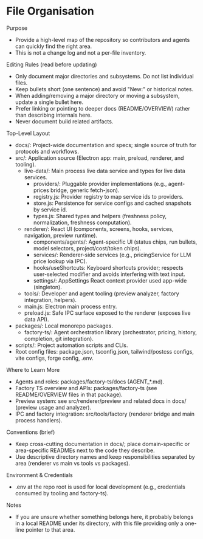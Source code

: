 # File Organisation

Purpose
- Provide a high-level map of the repository so contributors and agents can quickly find the right area.
- This is not a change log and not a per-file inventory.

Editing Rules (read before updating)
- Only document major directories and subsystems. Do not list individual files.
- Keep bullets short (one sentence) and avoid "New:" or historical notes.
- When adding/removing a major directory or moving a subsystem, update a single bullet here.
- Prefer linking or pointing to deeper docs (README/OVERVIEW) rather than describing internals here.
- Never document build related artifacts.

Top-Level Layout
- docs/: Project-wide documentation and specs; single source of truth for protocols and workflows.
- src/: Application source (Electron app: main, preload, renderer, and tooling).
  - live-data/: Main process live data service and types for live data services.
    - providers/: Pluggable provider implementations (e.g., agent-prices bridge, generic fetch-json).
    - registry.js: Provider registry to map service ids to providers.
    - store.js: Persistence for service configs and cached snapshots by service id.
    - types.js: Shared types and helpers (freshness policy, normalization, freshness computation).
  - renderer/: React UI (components, screens, hooks, services, navigation, preview runtime).
    - components/agents/: Agent-specific UI (status chips, run bullets, model selectors, project/cost/token chips).
    - services/: Renderer-side services (e.g., pricingService for LLM price lookup via IPC).
    - hooks/useShortcuts: Keyboard shortcuts provider; respects user-selected modifier and avoids interfering with text input.
    - settings/: AppSettings React context provider used app-wide (singleton).
  - tools/: Developer and agent tooling (preview analyzer, factory integration, helpers).
  - main.js: Electron main process entry.
  - preload.js: Safe IPC surface exposed to the renderer (exposes live data API).
- packages/: Local monorepo packages.
  - factory-ts/: Agent orchestration library (orchestrator, pricing, history, completion, git integration).
- scripts/: Project automation scripts and CLIs.
- Root config files: package.json, tsconfig.json, tailwind/postcss configs, vite configs, forge config, .env.

Where to Learn More
- Agents and roles: packages/factory-ts/docs (AGENT_*.md).
- Factory TS overview and APIs: packages/factory-ts (see README/OVERVIEW files in that package).
- Preview system: see src/renderer/preview and related docs in docs/ (preview usage and analyzer).
- IPC and factory integration: src/tools/factory (renderer bridge and main process handlers).

Conventions (brief)
- Keep cross-cutting documentation in docs/; place domain-specific or area-specific READMEs next to the code they describe.
- Use descriptive directory names and keep responsibilities separated by area (renderer vs main vs tools vs packages).

Environment & Credentials
- .env at the repo root is used for local development (e.g., credentials consumed by tooling and factory-ts).

Notes
- If you are unsure whether something belongs here, it probably belongs in a local README under its directory, with this file providing only a one-line pointer to that area.
